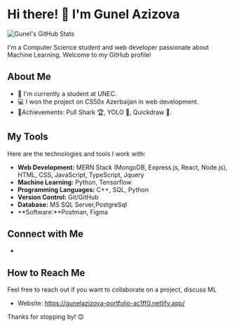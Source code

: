 # Hi there! 👋 I'm Gunel Azizova

![Gunel's GitHub Stats]([https://mir-s3-cdn-cf.behance.net/projects/max_808/e9592890946411.Y3JvcCwyOTk3LDIzNDQsMjksMzI2.jpg](https://i.pinimg.com/originals/48/cd/0f/48cd0f80917582fe14b3faf7f26bb0d1.jpg))


I'm a Computer Science student and web developer passionate about Machine Learning. Welcome to my GitHub profile!

## About Me

- 🌱 I'm currently a student at UNEC.
- 💻 I won the project on CS50x Azerbaijan in web development.
- 🚀Achievements: Pull Shark 🏆, YOLO 🚀, Quickdraw 🎨.

## My Tools

Here are the technologies and tools I work with:

- **Web Development:** MERN Stack (MongoDB, Express.js, React, Node.js), HTML, CSS, JavaScript, TypeScript, Jquery
- **Machine Learning:** Python, Tensorflow
- **Programming Languages:** C++, SQL, Python
- **Version Control:** Git/GitHub
- **Database:** MS SQL Server,PostgreSql
- **Software:**Postman, Figma



## Connect with Me

- [LinkedIn]:(https://www.linkedin.com/in/gunel-azizova-604729259/)

## How to Reach Me

Feel free to reach out if you want to collaborate on a project, discuss ML

- Website: https://gunelazizova-portfolio-ac1ff0.netlify.app/

Thanks for stopping by! 😊
